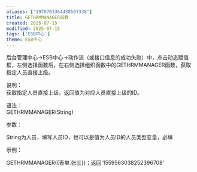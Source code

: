 ```yaml
---
aliases: ["1970703364458507338"]
title: GETHRMMANAGER函数
created: 2025-07-15
modified: 2025-07-15
tags: ['ESB中心']
theme: ESB中心
---
```


后台管理中心->ESB中心->动作流（或接口信息的成功失败）中，点击动态赋值框，左侧选择函数后，在右侧选择组织函数中的GETHRMMANAGER函数，获取指定人员直接上级。

说明：  
获取指定人员直接上级。返回值为对应人员直接上级的ID。

语法：  
GETHRMMANAGER(String)

参数：

String为人员，填写人员ID，也可以是值为人员ID的人员类型变量，必填

示例：

GETHRMMANAGER({表单.张三})；返回'1559563038252396708'